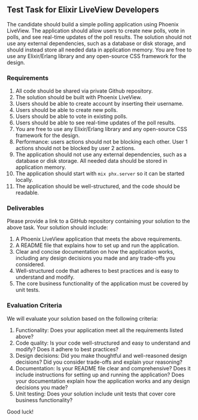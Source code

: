 ## Test Task for Elixir LiveView Developers

The candidate should build a simple polling application using Phoenix LiveView. The application should allow users to create new polls, vote in polls, and see real-time updates of the poll results. The solution should not use any external dependencies, such as a database or disk storage, and should instead store all needed data in application memory. You are free to use any Elixir/Erlang library and any open-source CSS framework for the design.

### Requirements

1. All code should be shared via private Github repository. 
2. The solution should be built with Phoenix LiveView.
3. Users should be able to create account by inserting their username.
4. Users should be able to create new polls.
5. Users should be able to vote in existing polls.
6. Users should be able to see real-time updates of the poll results.
7. You are free to use any Elixir/Erlang library and any open-source CSS framework for the design.
8. Performance: users actions should not be blocking each other. User 1 actions should not be blocked by user 2 actions. 
9. The application should not use any external dependencies, such as a database or disk storage. All needed data should be stored in application memory.
11. The application should start with `mix phx.server` so it can be started locally.
10. The application should be well-structured, and the code should be readable.

### Deliverables

Please provide a link to a GitHub repository containing your solution to the above task. Your solution should include:

1. A Phoenix LiveView application that meets the above requirements.
2. A README file that explains how to set up and run the application.
3. Clear and concise documentation on how the application works, including any design decisions you made and any trade-offs you considered.
4. Well-structured code that adheres to best practices and is easy to understand and modify.
5. The core business functionality of the application must be covered by unit tests.

### Evaluation Criteria

We will evaluate your solution based on the following criteria:

1. Functionality: Does your application meet all the requirements listed above?
2. Code quality: Is your code well-structured and easy to understand and modify? Does it adhere to best practices?
3. Design decisions: Did you make thoughtful and well-reasoned design decisions? Did you consider trade-offs and explain your reasoning?
4. Documentation: Is your README file clear and comprehensive? Does it include instructions for setting up and running the application? Does your documentation explain how the application works and any design decisions you made?
5. Unit testing: Does your solution include unit tests that cover core business functionality?

Good luck!
